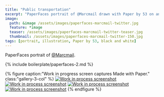 ```yaml
---
title: "Public transportation"
excerpt: "PaperFaces portrait of @Marcmail drawn with Paper by 53 on an iPad."
image: 
  path: &image /assets/images/paperfaces-marcmail-twitter.jpg 
  feature: *image
  teaser: /assets/images/paperfaces-marcmail-twitter-teaser.jpg
  thumbnail: /assets/images/paperfaces-marcmail-twitter-150.jpg
tags: [portrait, illustration, Paper by 53, black and white]
---
```


PaperFaces portrait of [@Marcmail](https://twitter.com/Marcmail).

{% include boilerplate/paperfaces-2.md %}

{% figure caption:"Work in progress screen captures Made with Paper." class:"gallery-3-col" %}
[![Work in process screenshot](/assets/images/paperfaces-marcmail-process-1-600.jpg)](/assets/images/paperfaces-marcmail-process-1-lg.jpg) [![Work in process screenshot](/assets/images/paperfaces-marcmail-process-2-600.jpg)](/assets/images/paperfaces-marcmail-process-2-lg.jpg) [![Work in process screenshot](/assets/images/paperfaces-marcmail-process-3-600.jpg)](/assets/images/paperfaces-marcmail-process-3-lg.jpg) [![Work in process screenshot](/assets/images/paperfaces-marcmail-process-4-600.jpg)](/assets/images/paperfaces-marcmail-process-4-lg.jpg)
{% endfigure %}
